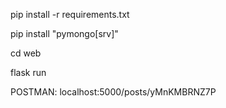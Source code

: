 pip install -r requirements.txt

pip install "pymongo[srv]"

cd web

flask run

POSTMAN: localhost:5000/posts/yMnKMBRNZ7P
